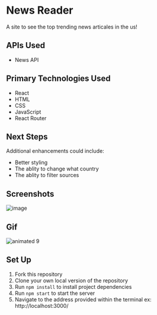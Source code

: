# News Reader
A site to see the top trending news articales in the us!

## APIs Used
- News API

## Primary Technologies Used
- React
- HTML
- CSS
- JavaScript
- React Router

## Next Steps
Additional enhancements could include:
- Better styling
- The ablity to change what country
- The ablity to filter sources 

## Screenshots
![image](https://github.com/EthanDuvall/News-Reader/assets/147420318/e885771a-8d75-466a-a2cb-b3448698c26c)


## Gif 

![animated 9](https://github.com/EthanDuvall/News-Reader/assets/147420318/9639f851-2e89-4bea-8c17-37594ab6aca3)

## Set Up
1. Fork this repository
2. Clone your own local version of the repository
3. Run `npm install` to install project dependencies
4. Run `npm start` to start the server
5. Navigate to the address provided within the terminal ex: http://localhost:3000/
